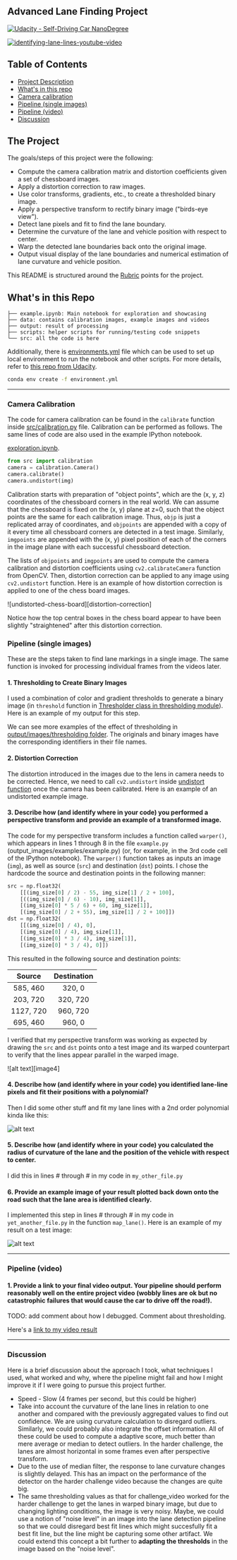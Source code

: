 ## Advanced Lane Finding Project
[![Udacity - Self-Driving Car NanoDegree](https://s3.amazonaws.com/udacity-sdc/github/shield-carnd.svg)](http://www.udacity.com/drive)

[![identifying-lane-lines-youtube-video](http://img.youtube.com/vi/bdHtsbaUso8/0.jpg)](http://www.youtube.com/watch?v=bdHtsbaUso8 "Finding Lane Lines for Autonomous Driving")

## Table of Contents
* [Project Description](#the-project)
* [What's in this repo](#what's-in-this-repo)
* [Camera calibration](#camera-calibration)
* [Pipeline (single images)](#pipeline-(single-images))
* [Pipeline (video)](#pipeline-(video))
* [Discussion](#discussion) 

## The Project

The goals/steps of this project were the following:

* Compute the camera calibration matrix and distortion coefficients given a set of chessboard images.
* Apply a distortion correction to raw images.
* Use color transforms, gradients, etc., to create a thresholded binary image.
* Apply a perspective transform to rectify binary image ("birds-eye view").
* Detect lane pixels and fit to find the lane boundary.
* Determine the curvature of the lane and vehicle position with respect to center.
* Warp the detected lane boundaries back onto the original image.
* Output visual display of the lane boundaries and numerical estimation of lane curvature and vehicle position.

This README is structured around the [Rubric](https://review.udacity.com/#!/rubrics/571/view) points for the project.

## What's in this Repo

```
├── example.ipynb: Main notebook for exploration and showcasing
├── data: contains calibration images, example images and videos
├── output: result of processing
├── scripts: helper scripts for running/testing code snippets
└── src: all the code is here
```

Additionally, there is [environments.yml](environment.yml) file which can be used to set up
local environment to run the notebook and other scripts. For more details, refer to [this repo from
Udacity](https://github.com/udacity/CarND-Term1-Starter-Kit.git).

```bash
conda env create -f environment.yml
```

---

[//]: # (Image References)
[distortion-correction-chess-board]: ./output/images/calibration/distortion-correction-chess-board.jpg "Distortion correction applied to chess board image"
[thresholded-lane-lines]: ./output/images/thresholding/test-images.jpg "Example of binary images"
[distortion-correction-lane-lines]: ./output/images/lane-detection/distortion-correction-lanes.jpg "Distortion correction on lane lines"
[image5]: ./examples/color_fit_lines.jpg "Fit Visual"
[image6]: ./examples/example_output.jpg "Output"
[video1]: ./project_video.mp4 "Video"


<a name="camera-calibration"></a>
### Camera Calibration

The code for camera calibration can be found in the `calibrate` function inside [src/calibration.py](src/calibration.py) 
file. Calibration can be performed as follows. The same lines of code are also used in the example IPython notebook.

[exploration.ipynb](exploration.ipynb).

```python
from src import calibration
camera = calibration.Camera()
camera.calibrate()
camera.undistort(img)
```

Calibration starts with preparation of "object points", which are the (x, y, z) coordinates of the chessboard corners 
in the real world. We can assume that the chessboard is fixed on the (x, y) plane at z=0, such that the object points 
are the same for each calibration image.  Thus, `objp` is just a replicated array of coordinates, and `objpoints` are 
appended with a copy of it every time all chessboard corners are detected in a test image. Similarly, `imgpoints` are
appended with the (x, y) pixel position of each of the corners in the image plane with each successful chessboard 
detection.  

The lists of `objpoints` and `imgpoints` are used to compute the camera calibration and distortion coefficients using
`cv2.calibrateCamera` function from OpenCV. Then, distortion correction can be applied to any image using 
`cv2.undistort` function. Here is an example of how distortion correction is applied to one of the chess board images.
 
![undistorted-chess-board][distortion-correction]

Notice how the top central boxes in the chess board appear to have been slightly "straightened" after this
distortion correction.


### Pipeline (single images)

These are the steps taken to find lane markings in a single image. The same function is invoked for processing
individual frames from the videos later.


#### 1. Thresholding to Create Binary Images

I used a combination of color and gradient thresholds to generate a binary image (in `threshold` function in 
[Thresholder class in thresholding module](src/thresholding.py)).  Here is an example of my output for this step.


We can see more examples of the effect of thresholding in [output/images/thresholding folder](output/images/thresholding).
The originals and binary images have the corresponding identifiers in their file names.

#### 2. Distortion Correction

The distortion introduced in the images due to the lens in camera needs to be corrected. Hence, we need to call 
`cv2.undistort` inside [undistort function](src/calibration.py) once the camera has been calibrated. Here is an example
of an undistorted example image.


#### 3. Describe how (and identify where in your code) you performed a perspective transform and provide an example of a transformed image.

The code for my perspective transform includes a function called `warper()`, which appears in lines 1 through 8 in the file `example.py` (output_images/examples/example.py) (or, for example, in the 3rd code cell of the IPython notebook).  The `warper()` function takes as inputs an image (`img`), as well as source (`src`) and destination (`dst`) points.  I chose the hardcode the source and destination points in the following manner:

```python
src = np.float32(
    [[(img_size[0] / 2) - 55, img_size[1] / 2 + 100],
    [((img_size[0] / 6) - 10), img_size[1]],
    [(img_size[0] * 5 / 6) + 60, img_size[1]],
    [(img_size[0] / 2 + 55), img_size[1] / 2 + 100]])
dst = np.float32(
    [[(img_size[0] / 4), 0],
    [(img_size[0] / 4), img_size[1]],
    [(img_size[0] * 3 / 4), img_size[1]],
    [(img_size[0] * 3 / 4), 0]])
```

This resulted in the following source and destination points:

| Source        | Destination   | 
|:-------------:|:-------------:| 
| 585, 460      | 320, 0        | 
| 203, 720      | 320, 720      |
| 1127, 720     | 960, 720      |
| 695, 460      | 960, 0        |

I verified that my perspective transform was working as expected by drawing the `src` and `dst` points onto a test image and its warped counterpart to verify that the lines appear parallel in the warped image.

![alt text][image4]

#### 4. Describe how (and identify where in your code) you identified lane-line pixels and fit their positions with a polynomial?

Then I did some other stuff and fit my lane lines with a 2nd order polynomial kinda like this:

![alt text][image5]

#### 5. Describe how (and identify where in your code) you calculated the radius of curvature of the lane and the position of the vehicle with respect to center.

I did this in lines # through # in my code in `my_other_file.py`

#### 6. Provide an example image of your result plotted back down onto the road such that the lane area is identified clearly.

I implemented this step in lines # through # in my code in `yet_another_file.py` in the function `map_lane()`.  Here is an example of my result on a test image:

![alt text][image6]

---

### Pipeline (video)

#### 1. Provide a link to your final video output.  Your pipeline should perform reasonably well on the entire project video (wobbly lines are ok but no catastrophic failures that would cause the car to drive off the road!).

TODO: add comment about how I debugged. Comment about thresholding.

Here's a [link to my video result](./project_video.mp4)

---

### Discussion

Here is a brief discussion about the approach I took, what techniques I used, what worked and why, where the pipeline 
might fail and how I might improve it if I were going to pursue this project further.

* Speed - Slow (4 frames per second, but this could be higher)
* Take into account the curvature of the lane lines in relation to one another and compared with the previously aggregated values to find
  out confidence. We are using curvature calculation to disregard outliers. Similarly, we could probably also integrate 
  the offset information. All of these could be used to compute a adaptive score, much better than mere
  average or median to detect outliers. In the harder challenge, the lanes are almost 
                                          horizontal in some frames even after perspective transform.
* Due to the use of median filter, the response to lane curvature changes is slightly delayed. This has an impact
 on the performance of the detector on the harder challenge video because the changes are quite big. 
* The same thresholding values as that for challenge_video worked for the harder challenge to get the lanes in
warped binary image, but due to changing lighting conditions, the image is very noisy. Maybe, we could use a notion of
"noise level" in an image into the lane detection pipeline so that we could disregard best fit lines which might
succesfully fit a best fit line, but the line might be capturing some other artifact. We could extend this concept a bit further
to **adapting the thresholds** in the image based on the "noise level".
 